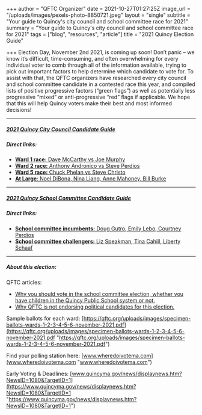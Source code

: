 +++
author = "QFTC Organizer"
date = 2021-10-27T01:27:25Z
image_url = "/uploads/images/pexels-photo-8850721.jpeg"
layout = "single"
subtitle = "Your guide to Quincy's city council and school committee race for 2021"
summary = "Your guide to Quincy's city council and school committee race for 2021"
tags = ["blog", "resources", "article"]
title = "2021 Quincy Election Guide"

+++
Election Day, November 2nd 2021, is coming up soon! Don’t panic – we know it’s difficult, time-consuming, and often overwhelming for every individual voter to comb through all of the information available, trying to pick out important factors to help determine which candidate to vote for. To assist with that, the QFTC organizers have researched every city council and school committee candidate in a contested race this year, and compiled lists of positive progressive factors (“green flags”) as well as potentially less progressive “mixed” or anti-progressive “red” flags if applicable. We hope that this will help Quincy voters make their best and most informed decisions!

***

##### [2021 Quincy City Council Candidate Guide](/posts/quincy-city-council-candidates)

##### Direct links:

* [**Ward 1 race:** Dave McCarthy vs Joe Murphy](https://qftc.org/posts/ward-1-race/ "https://qftc.org/posts/ward-1-race/")
* [**Ward 2 race:** Anthony Andronico vs Steve Perdios](https://qftc.org/posts/ward-2-race/ "https://qftc.org/posts/ward-2-race/")
* [**Ward 5 race:** Chuck Phelan vs Steve Christo ](https://qftc.org/posts/ward-5-race/ "https://qftc.org/posts/ward-5-race/")
* [**At Large**: Noel DiBona, Nina Liang, Anne Mahoney, Bill Burke](https://qftc.org/posts/at-large-race/ "https://qftc.org/posts/at-large-race/")

***

##### [2021 Quincy School Committee Candidate Guide](/posts/quincy-school-committee-candidates/)

##### Direct links:

* [**School committee incumbents:** Doug Gutro, Emily Lebo, Courtney Perdios](https://qftc.org/posts/school-committee-incumbents/ "https://qftc.org/posts/school-committee-incumbents/")
* [**School committee challengers:** Liz Speakman, Tina Cahill, Liberty Schaaf](https://qftc.org/posts/school-committee-challengers/ "https://qftc.org/posts/school-committee-challengers/")

***

##### About this election:

QFTC articles:

* [Why you should vote in the school committee election, whether you have children in the Quincy Public School system or not.](https://qftc.org/posts/why-should-you-care-about-school-committee-elections/)
* [Why QFTC is not endorsing political candidates for this election.](https://qftc.org/posts/qftc-statement-on-candidate-endorsement/ "https://qftc.org/posts/qftc-statement-on-candidate-endorsement/")

Sample ballots for each ward: [https://qftc.org/uploads/images/specimen-ballots-wards-1-2-3-4-5-6-november-2021.pdf](https://qftc.org/uploads/images/specimen-ballots-wards-1-2-3-4-5-6-november-2021.pdf "https://qftc.org/uploads/images/specimen-ballots-wards-1-2-3-4-5-6-november-2021.pdf")

Find your polling station here: [www.wheredoivotema.com](www.wheredoivotema.com "www.wheredoivotema.com")

Early Voting & Deadlines: [www.quincyma.gov/news/displaynews.htm?NewsID=1080&TargetID=1](https://www.quincyma.gov/news/displaynews.htm?NewsID=1080&TargetID=1 "https://www.quincyma.gov/news/displaynews.htm?NewsID=1080&TargetID=1")